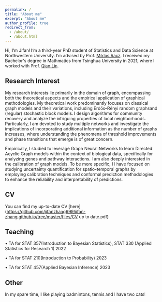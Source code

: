 ```yaml
---
permalink: /
title: "About me"
excerpt: "About me"
author_profile: true
redirect_from: 
  - /about/
  - /about.html
---
```


Hi, I'm Jifan!
I’m a third-year PhD student of Statistics and Data Science at Northwestern University. I’m advised by Prof. [Miklos Racz](https://racz.statistics.northwestern.edu/). I received my Bachelor's degree in Mathmatics from Tsinghua University in 2021, where I worked with Prof. [Qian Lin](https://sites.google.com/site/qianlincd/). 

Research Interest
------

My research interests lie primarily in the domain of graph, encompassing both the theoretical aspects and the empirical application of graphical methodologies. My theoretical work predominantly focuses on classical graph models and their variations, including Erdős–Rényi random graphsand (regular) stochastic block models. I design algorithms for community recovery and analyze the intriguing properties of local neighborhoods. Particularly, I am devoted to study multiple networks and investigate the implications of incorporating additional information as the number of graphs increases, where understanding the phenomena of threshold improvements and phase transitions that emerge is of great concern. 

Empirically, I studied to leverage Graph Neural Networks to learn Directed Acyclic Graph models within the context of biological data, specifically for analyzing genes and pathway interactions. I am also deeply interested in the calibration of graph models. To be more specific, I  I have focused on studying  uncertainty quantification for spatio-temporal graphs by employing calibration techniques and conformal prediction methodologies to enhance the reliability and interpretability of predictions.


CV
------
You can find my up-to-date CV [here](https://github.com/jifanzhang999/jifan-zhang.github.io/tree/master/files/CV up to date.pdf) 

Teaching 
------

•	TA for STAT 357(Introduction to Bayesian Statistics), STAT 330 (Applied Statistics for Research 1)         2022 

•	TA for STAT 210(Introduction to Probability)	   2023

•	TA for STAT 457(Applied Bayesian Inference)	   2023

Other
------
In my spare time, I like playing badmintons, tennis and I have two cats!





